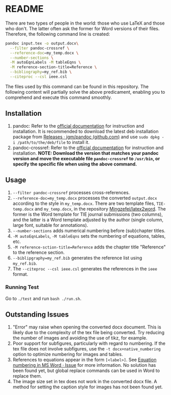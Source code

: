 # README

There are two types of people in the world: those who use LaTeX and those who don't. The latter often ask the former for Word versions of their files. Therefore, the following command line is created:

```bash
pandoc input.tex -o output.docx\
  --filter pandoc-crossref \
  --reference-doc=my_temp.docx \
  --number-sections \
  -M autoEqnLabels -M tableEqns \
  -M reference-section-title=Reference \
  --bibliography=my_ref.bib \
  --citeproc --csl ieee.csl
```

The files used by this command can be found in this repository.
The following content will partially solve the above predicament, enabling you to comprehend and execute this command smoothly.

##  Installation

1. pandoc: Refer to the [official documentation](https://github.com/jgm/pandoc/blob/main/INSTALL.md) for instruction and installation. It is recommended to download the latest deb installation package from [Releases · jgm/pandoc (github.com)](https://github.com/jgm/pandoc/releases) and use `sudo dpkg -i /path/to/the/deb/file` to install it.
2. pandoc-crossref: Refer to the [official documentation](https://github.com/lierdakil/pandoc-crossref) for instruction and installation. **NOTE: Download the version that matches your pandoc version and move the executable file `pandoc-crossref` to `/usr/bin`, or specify the specific file when using the above command.**

## Usage

1. `--filter pandoc-crossref` processes cross-references.
2. `--reference-doc=my_temp.docx` processes the converted `output.docx` according to the style in `my_temp.docx`. There are two template files, `TIE-temp.docx` and `my_temp.docx`, in the repository [Mingzefei/latex2word](https://github.com/Mingzefei/latex2word). The former is the Word template for TIE journal submissions (two columns), and the latter is a Word template adjusted by the author (single column, large font, suitable for annotations).
3. `--number-sections` adds numerical numbering before (sub)chapter titles.
4. `-M autoEqnLabels`, `-M tableEqns` sets the numbering of equations, tables, etc.
5. `-M reference-sction-title=Reference` adds the chapter title "Reference" to the reference section.
6. `--biblipgraphy=my_ref.bib` generates the reference list using `my_ref.bib`.
7. The `--citeproc --csl ieee.csl` generates the references in the `ieee` format.

### Running Test 

Go to `./test` and run `bash ./run.sh`.

## Outstanding Issues

1. "Error" may raise when opening the converted docx document. This is likely due to the complexity of the tex file being converted. Try reducing the number of images and avoiding the use of tikz, for example.
2. Poor support for subfigures, particularly with regard to numbering. If the tex file does not involve subfigures, use the `-t docx+native_numbering` option to optimize numbering for images and tables.
3. References to equations appear in the form `[<label>]`. See [Equation numbering in MS Word · Issue](https://github.com/lierdakil/pandoc-crossref/issues/221) for more information. No solution has been found yet, but global replace commands can be used in Word to replace them.
4. The image size set in tex does not work in the converted docx file. A method for setting the caption style for images has not been found yet.
